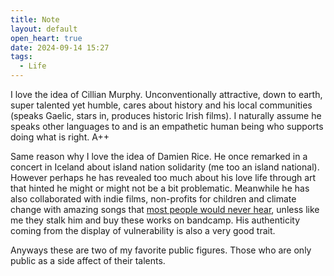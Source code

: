 ```yaml
---
title: Note
layout: default
open_heart: true
date: 2024-09-14 15:27
tags:
  - Life
---
```


I love the idea of Cillian Murphy. Unconventionally attractive, down to earth, super talented yet humble, cares about history and his local communities (speaks Gaelic, stars in, produces historic Irish films). I naturally assume he speaks other languages to and is an empathetic human being who supports doing what is right. A++

Same reason why I love the idea of Damien Rice. He once remarked in a concert in Iceland about island nation solidarity (me too an island national). However perhaps he has revealed too much about his love life through art that hinted he might or might not be a bit problematic. Meanwhile he has also collaborated with indie films, non-profits for children and climate change with amazing songs that [most people would never hear](https://youtu.be/Om2lWnQrWCk), unless like me they stalk him and buy these works on bandcamp. His authenticity coming from the display of vulnerability is also a very good trait. 

Anyways these are two of my favorite public figures. Those who are only public as a side affect of their talents.
